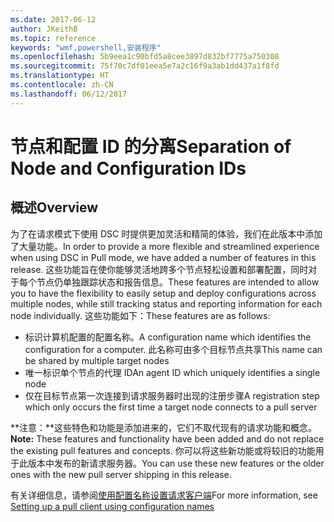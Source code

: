 ```yaml
---
ms.date: 2017-06-12
author: JKeithB
ms.topic: reference
keywords: "wmf,powershell,安装程序"
ms.openlocfilehash: 5b9eea1c90bfd5a8cee3897d832bf7775a750308
ms.sourcegitcommit: 75f70c7df01eea5e7a2c16f9a3ab1dd437a1f8fd
ms.translationtype: HT
ms.contentlocale: zh-CN
ms.lasthandoff: 06/12/2017
---
```

# <a name="separation-of-node-and-configuration-ids"></a><span data-ttu-id="eb5a3-102">节点和配置 ID 的分离</span><span class="sxs-lookup"><span data-stu-id="eb5a3-102">Separation of Node and Configuration IDs</span></span>

## <a name="overview"></a><span data-ttu-id="eb5a3-103">概述</span><span class="sxs-lookup"><span data-stu-id="eb5a3-103">Overview</span></span>

<span data-ttu-id="eb5a3-104">为了在请求模式下使用 DSC 时提供更加灵活和精简的体验，我们在此版本中添加了大量功能。</span><span class="sxs-lookup"><span data-stu-id="eb5a3-104">In order to provide a more flexible and streamlined experience when using DSC in Pull mode, we have added a number of features in this release.</span></span> <span data-ttu-id="eb5a3-105">这些功能旨在使你能够灵活地跨多个节点轻松设置和部署配置，同时对于每个节点仍单独跟踪状态和报告信息。</span><span class="sxs-lookup"><span data-stu-id="eb5a3-105">These features are intended to allow you to have the flexibility to easily setup and deploy configurations across multiple nodes, while still tracking status and reporting information for each node individually.</span></span> <span data-ttu-id="eb5a3-106">这些功能如下：</span><span class="sxs-lookup"><span data-stu-id="eb5a3-106">These features are as follows:</span></span>

* <span data-ttu-id="eb5a3-107">标识计算机配置的配置名称。</span><span class="sxs-lookup"><span data-stu-id="eb5a3-107">A configuration name which identifies the configuration for a computer.</span></span> <span data-ttu-id="eb5a3-108">此名称可由多个目标节点共享</span><span class="sxs-lookup"><span data-stu-id="eb5a3-108">This name can be shared by multiple target nodes</span></span> 
* <span data-ttu-id="eb5a3-109">唯一标识单个节点的代理 ID</span><span class="sxs-lookup"><span data-stu-id="eb5a3-109">An agent ID which uniquely identifies a single node</span></span>
* <span data-ttu-id="eb5a3-110">仅在目标节点第一次连接到请求服务器时出现的注册步骤</span><span class="sxs-lookup"><span data-stu-id="eb5a3-110">A registration step which only occurs the first time a target node connects to a pull server</span></span>

<span data-ttu-id="eb5a3-111">**注意：**这些特色和功能是添加进来的，它们不取代现有的请求功能和概念。</span><span class="sxs-lookup"><span data-stu-id="eb5a3-111">**Note:** These features and functionality have been added and do not replace the existing pull features and concepts.</span></span> <span data-ttu-id="eb5a3-112">你可以将这些新功能或将较旧的功能用于此版本中发布的新请求服务器。</span><span class="sxs-lookup"><span data-stu-id="eb5a3-112">You can use these new features or the older ones with the new pull server shipping in this release.</span></span>

<span data-ttu-id="eb5a3-113">有关详细信息，请参阅[使用配置名称设置请求客户端](https://msdn.microsoft.com/powershell/dsc/pullclientconfignames)</span><span class="sxs-lookup"><span data-stu-id="eb5a3-113">For more information, see [Setting up a pull client using configuration names](https://msdn.microsoft.com/powershell/dsc/pullclientconfignames)</span></span>

